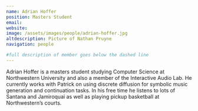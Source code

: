 ```yaml
---
name: Adrian Hoffer
position: Masters Student
email: 
website: 
image: /assets/images/people/adrian-hoffer.jpg
altdescription: Picture of Nathan Pruyne
navigation: people

#full description of member goes below the dashed line
---
```

Adrian Hoffer is a masters student studying Computer Science at Northwestern University and also a member of the Interactive Audio Lab. He currently works with Patrick on using discrete diffusion for symbolic music generation and continuation tasks. In his free time he listens to lots of Santana and Jamiroquai as well as playing pickup basketball at Northwestern’s courts.



